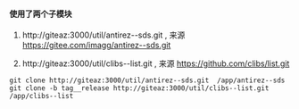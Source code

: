 
#### 使用了两个子模块


1. http://giteaz:3000/util/antirez--sds.git  , 来源 https://gitee.com/imagg/antirez--sds.git

2. http://giteaz:3000/util/clibs--list.git ,  来源 https://github.com/clibs/list.git



```shell
git clone http://giteaz:3000/util/antirez--sds.git  /app/antirez--sds
git clone -b tag__release http://giteaz:3000/util/clibs--list.git  /app/clibs--list
```